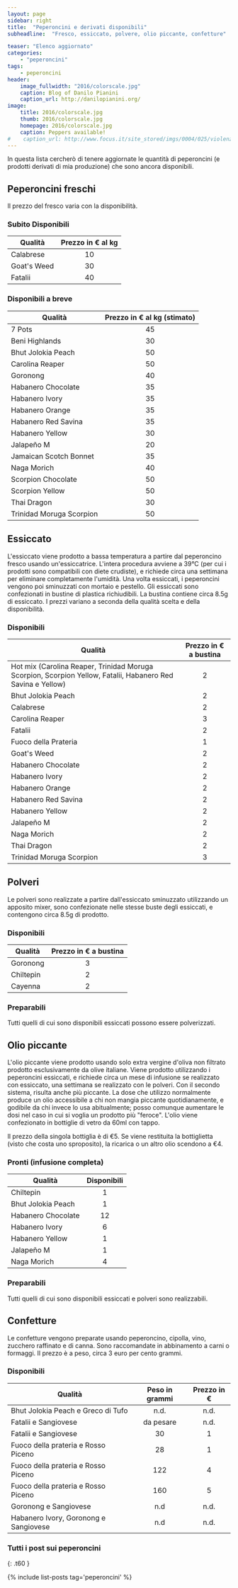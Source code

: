```yaml
---
layout: page
sidebar: right
title:  "Peperoncini e derivati disponibili"
subheadline:  "Fresco, essiccato, polvere, olio piccante, confetture"

teaser: "Elenco aggiornato"
categories:
    - "peperoncini"
tags:
    - peperoncini
header:
    image_fullwidth: "2016/colorscale.jpg"
    caption: Blog of Danilo Pianini
    caption_url: http://danilopianini.org/
image:
    title: 2016/colorscale.jpg
    thumb: 2016/colorscale.jpg
    homepage: 2016/colorscale.jpg
    caption: Peppers available!
#    caption_url: http://www.focus.it/site_stored/imgs/0004/025/violenza.png
---
```


In questa lista cercherò di tenere aggiornate le quantità di peperoncini (e prodotti derivati di mia produzione) che sono ancora disponibili.

## Peperoncini freschi

Il prezzo del fresco varia con la disponibilità.

### Subito Disponibili

| Qualità                               | Prezzo in € al kg  |
| ------------------------------------- |:------------:|
| Calabrese | 10 |
| Goat's Weed | 30 |
| Fatalii | 40 |

### Disponibili a breve

| Qualità                               | Prezzo in € al kg (stimato)  |
| ------------------------------------- |:------------:|
| 7 Pots | 45 |
| Beni Highlands | 30 |
| Bhut Jolokia Peach | 50 |
| Carolina Reaper | 50 |
| Goronong | 40 |
| Habanero Chocolate | 35 |
| Habanero Ivory | 35 |
| Habanero Orange | 35 |
| Habanero Red Savina | 35 |
| Habanero Yellow | 30 |
| Jalapeño M | 20 |
| Jamaican Scotch Bonnet | 35 |
| Naga Morich | 40 |
| Scorpion Chocolate | 50 |
| Scorpion Yellow | 50 |
| Thai Dragon | 30 |
| Trinidad Moruga Scorpion | 50 |


## Essiccato

L'essiccato viene prodotto a bassa temperatura a partire dal peperoncino fresco usando un'essiccatrice.
L'intera procedura avviene a 39°C (per cui i prodotti sono compatibili con diete crudiste), e richiede circa una settimana per eliminare completamente l'umidità.
Una volta essiccati, i peperoncini vengono poi sminuzzati con mortaio e pestello.
Gli essiccati sono confezionati in bustine di plastica richiudibili.
La bustina contiene circa 8.5g di essiccato.
I prezzi variano a seconda della qualità scelta e della disponibilità.

### Disponibili

| Qualità                               | Prezzo in € a bustina  |
| ------------------------------------- |:------------:|
| Hot mix (Carolina Reaper, Trinidad Moruga Scorpion, Scorpion Yellow, Fatalii, Habanero Red Savina e Yellow) | 2 |
| Bhut Jolokia Peach | 2 |
| Calabrese | 2 |
| Carolina Reaper | 3 |
| Fatalii | 2 |
| Fuoco della Prateria | 1 |
| Goat's Weed | 2 |
| Habanero Chocolate | 2 |
| Habanero Ivory | 2 |
| Habanero Orange | 2 |
| Habanero Red Savina | 2 |
| Habanero Yellow | 2 |
| Jalapeño M | 2 |
| Naga Morich | 2 |
| Thai Dragon | 2 |
| Trinidad Moruga Scorpion | 3 |

## Polveri

Le polveri sono realizzate a partire dall'essiccato sminuzzato utilizzando un apposito mixer, sono confezionate nelle stesse buste degli essiccati, e contengono circa 8.5g di prodotto.

### Disponibili

| Qualità                               | Prezzo in € a bustina  |
| ------------------------------------- |:------------:|
| Goronong | 3 |
| Chiltepin | 2 |
| Cayenna | 2 |

### Preparabili

Tutti quelli di cui sono disponibili essiccati possono essere polverizzati.

## Olio piccante

L'olio piccante viene prodotto usando solo extra vergine d'oliva non filtrato prodotto esclusivamente da olive italiane.
Viene prodotto utilizzando i peperoncini essiccati, e richiede circa un mese di infusione se realizzato con essiccato, una settimana se realizzato con le polveri.
Con il secondo sistema, risulta anche più piccante.
La dose che utilizzo normalmente produce un olio accessibile a chi non mangia piccante quotidianamente, e godibile da chi invece lo usa abitualmente; posso comunque aumentare le dosi nel caso in cui si voglia un prodotto più "feroce".
L'olio viene confezionato in bottiglie di vetro da 60ml con tappo.

Il prezzo della singola bottiglia è di €5.
Se viene restituita la bottiglietta (visto che costa uno sproposito), la ricarica o un altro olio scendono a €4.

### Pronti (infusione completa)

| Qualità                               | Disponibili  |
| ------------------------------------- |:------------:|
| Chiltepin | 1 |
| Bhut Jolokia Peach | 1 |
| Habanero Chocolate | 12 |
| Habanero Ivory | 6 |
| Habanero Yellow | 1 |
| Jalapeño M | 1 |
| Naga Morich | 4 |

### Preparabili

Tutti quelli di cui sono disponibili essiccati e polveri sono realizzabili.

## Confetture

Le confetture vengono preparate usando peperoncino, cipolla, vino, zucchero raffinato e di canna.
Sono raccomandate in abbinamento a carni o formaggi.
Il prezzo è a peso, circa 3 euro per cento grammi.

### Disponibili

| Qualità               | Peso in grammi | Prezzo in €  |
| --------------------- |:----:|:------------:|
| Bhut Jolokia Peach e Greco di Tufo | n.d. | n.d.
| Fatalii e Sangiovese | da pesare | n.d.
| Fatalii e Sangiovese | 30 | 1
| Fuoco della prateria e Rosso Piceno | 28 | 1
| Fuoco della prateria e Rosso Piceno | 122 | 4
| Fuoco della prateria e Rosso Piceno | 160 | 5
| Goronong e Sangiovese | n.d | n.d.
| Habanero Ivory, Goronong e Sangiovese | n.d | n.d.



### Tutti i post sui peperoncini
{: .t60 }

{% include list-posts tag='peperoncini' %}
